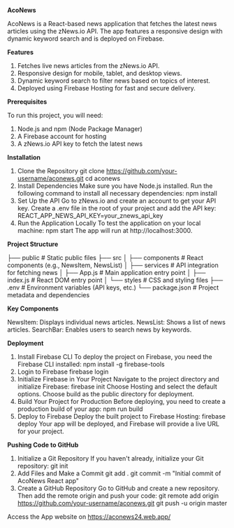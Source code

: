 **AcoNews**

AcoNews is a React-based news application that fetches the latest news articles using the zNews.io API. The app features a responsive design with dynamic keyword search and is deployed on Firebase.

**Features**

1. Fetches live news articles from the zNews.io API.
2. Responsive design for mobile, tablet, and desktop views.
3. Dynamic keyword search to filter news based on topics of interest.
4. Deployed using Firebase Hosting for fast and secure delivery.

**Prerequisites**

To run this project, you will need:

1. Node.js and npm (Node Package Manager)
2. A Firebase account for hosting
3. A zNews.io API key to fetch the latest news

**Installation**

1. Clone the Repository
git clone https://github.com/your-username/aconews.git
cd aconews
2. Install Dependencies
Make sure you have Node.js installed. Run the following command to install all necessary dependencies:
npm install
3. Set Up the API
Go to zNews.io and create an account to get your API key.
Create a .env file in the root of your project and add the API key:
REACT_APP_NEWS_API_KEY=your_znews_api_key
4. Run the Application Locally
To test the application on your local machine:
npm start
The app will run at http://localhost:3000.

**Project Structure**

├── public                  # Static public files
├── src
│   ├── components          # React components (e.g., NewsItem, NewsList)
│   ├── services            # API integration for fetching news
│   ├── App.js              # Main application entry point
│   ├── index.js            # React DOM entry point
│   └── styles              # CSS and styling files
├── .env                    # Environment variables (API keys, etc.)
└── package.json            # Project metadata and dependencies

**Key Components**

NewsItem: Displays individual news articles.
NewsList: Shows a list of news articles.
SearchBar: Enables users to search news by keywords.

**Deployment**

1. Install Firebase CLI
To deploy the project on Firebase, you need the Firebase CLI installed:
npm install -g firebase-tools
2. Login to Firebase
firebase login
3. Initialize Firebase in Your Project
Navigate to the project directory and initialize Firebase:
firebase init
Choose Hosting and select the default options.
Choose build as the public directory for deployment.
4. Build Your Project for Production
Before deploying, you need to create a production build of your app:
npm run build
5. Deploy to Firebase
Deploy the built project to Firebase Hosting:
firebase deploy
Your app will be deployed, and Firebase will provide a live URL for your project.

**Pushing Code to GitHub**

1. Initialize a Git Repository
If you haven't already, initialize your Git repository:
git init
2. Add Files and Make a Commit
git add .
git commit -m "Initial commit of AcoNews React app"
3. Create a GitHub Repository
Go to GitHub and create a new repository. Then add the remote origin and push your code:
git remote add origin https://github.com/your-username/aconews.git
git push -u origin master

Access the App website on https://aconews24.web.app/
